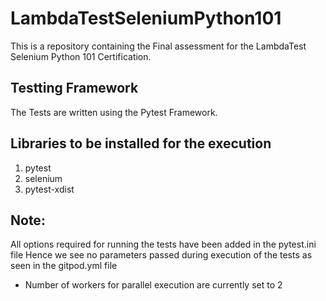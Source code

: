 # LambdaTestSeleniumPython101
This is a repository containing the Final assessment for the LambdaTest Selenium Python 101 Certification.

## Testting Framework
The Tests are written using the Pytest Framework.

## Libraries to be installed for the execution
1. pytest
2. selenium
3. pytest-xdist

## Note:
All options required for running the tests have been added in the pytest.ini file
Hence we see no parameters passed during execution of the tests as seen in the gitpod.yml file

* Number of workers for parallel execution are currently set to 2


